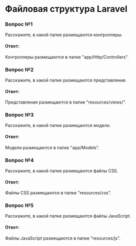 # Файловая структура Laravel

### Вопрос №1

Расскажите, в какой папке размещаются контроллеры.

#### Ответ:

Контроллеры размещаются в папке "app/Http/Controllers".

### Вопрос №2

Расскажите, в какой папке размещаются представления.

#### Ответ:

Представления размещаются в папке "resources/views/".

### Вопрос №3

Расскажите, в какой папке размещаются модели.

#### Ответ:
Модели размещаются в папке "app/Models".

### Вопрос №4

Расскажите, в какой папке размещаются файлы CSS.

#### Ответ:

Файлы CSS размещаются в папке "resources/css".

### Вопрос №5

Расскажите, в какой папке размещаются файлы JavaScript.

#### Ответ:

Файлы JavaScript размещаются в папке "resources/js".